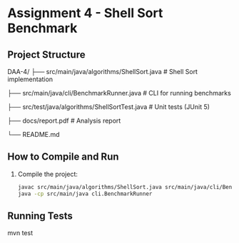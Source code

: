 # Assignment 4 - Shell Sort Benchmark

## Project Structure
DAA-4/
├── src/main/java/algorithms/ShellSort.java # Shell Sort implementation

├── src/main/java/cli/BenchmarkRunner.java # CLI for running benchmarks

├── src/test/java/algorithms/ShellSortTest.java # Unit tests (JUnit 5)

├── docs/report.pdf # Analysis report

└── README.md


## How to Compile and Run
1. Compile the project:
   ```bash
   javac src/main/java/algorithms/ShellSort.java src/main/java/cli/BenchmarkRunner.java
   java -cp src/main/java cli.BenchmarkRunner

## Running Tests

mvn test




